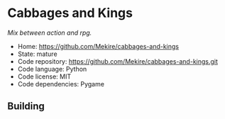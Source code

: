 # Cabbages and Kings

_Mix between action and rpg._

- Home: https://github.com/Mekire/cabbages-and-kings
- State: mature
- Code repository: https://github.com/Mekire/cabbages-and-kings.git
- Code language: Python
- Code license: MIT
- Code dependencies: Pygame

## Building

